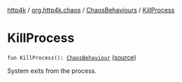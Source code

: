 [http4k](../../index.md) / [org.http4k.chaos](../index.md) / [ChaosBehaviours](index.md) / [KillProcess](./-kill-process.md)

# KillProcess

`fun KillProcess(): `[`ChaosBehaviour`](../-chaos-behaviour.md) [(source)](https://github.com/http4k/http4k/blob/master/http4k-testing-chaos/src/main/kotlin/org/http4k/chaos/ChaosBehaviours.kt#L101)

System exits from the process.

